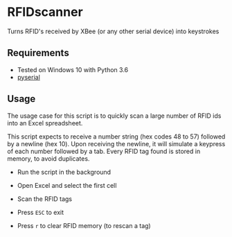 # RFIDscanner
Turns RFID's received by XBee (or any other serial device) into keystrokes

## Requirements

- Tested on Windows 10 with Python 3.6
- [pyserial](https://pypi.org/project/pyserial/)

## Usage

The usage case for this script is to quickly scan a large number of RFID ids into an Excel spreadsheet.

This script expects to receive a number string (hex codes 48 to 57) followed by a newline (hex 10). Upon receiving the newline, it will simulate a keypress of each number followed by a tab. Every RFID tag found is stored in memory, to avoid duplicates.

- Run the script in the background
- Open Excel and select the first cell
- Scan the RFID tags

- Press `ESC` to exit
- Press `r` to clear RFID memory (to rescan a tag)
